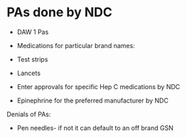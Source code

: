 # PAs done by NDC

- DAW 1 Pas

- Medications for particular brand names:

- Test strips

- Lancets

- Enter approvals for specific Hep C medications by NDC

- Epinephrine for the preferred manufacturer by NDC

Denials of PAs:

- Pen needles- if not it can default to an off brand GSN
